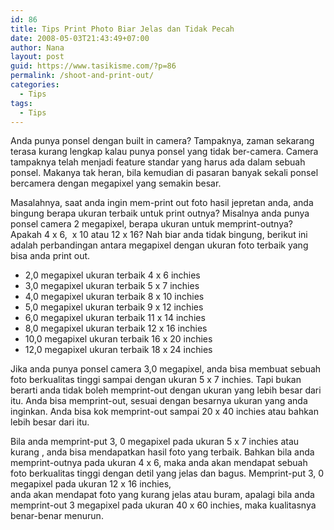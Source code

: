 ```yaml
---
id: 86
title: Tips Print Photo Biar Jelas dan Tidak Pecah
date: 2008-05-03T21:43:49+07:00
author: Nana
layout: post
guid: https://www.tasikisme.com/?p=86
permalink: /shoot-and-print-out/
categories:
  - Tips
tags:
  - Tips
---
```

Anda punya ponsel dengan built in camera? Tampaknya, zaman sekarang terasa kurang lengkap kalau punya ponsel yang tidak ber-camera. Camera tampaknya telah menjadi feature standar yang harus ada dalam sebuah ponsel. Makanya tak heran, bila kemudian di pasaran banyak sekali ponsel bercamera dengan megapixel yang semakin besar.

Masalahnya, saat anda ingin mem-print out foto hasil jepretan anda, anda bingung berapa ukuran terbaik untuk print outnya? Misalnya anda punya ponsel camera 2 megapixel, berapa ukuran untuk memprint-outnya? Apakah 4 x 6,  x 10 atau 12 x 16? Nah biar anda tidak bingung, berikut ini adalah perbandingan antara megapixel dengan ukuran foto terbaik yang bisa anda print out.

  * 2,0 megapixel ukuran terbaik 4 x 6 inchies
  * 3,0 megapixel ukuran terbaik 5 x 7 inchies
  * 4,0 megapixel ukuran terbaik 8 x 10 inchies
  * 5,0 megapixel ukuran terbaik 9 x 12 inchies
  * 6,0 megapixel ukuran terbaik 11 x 14 inchies
  * 8,0 megapixel ukuran terbaik 12 x 16 inchies
  * 10,0 megapixel ukuran terbaik 16 x 20 inchies
  * 12,0 megapixel ukuran terbaik 18 x 24 inchies

Jika anda punya ponsel camera 3,0 megapixel, anda bisa membuat sebuah foto berkualitas tinggi sampai dengan ukuran 5 x 7 inchies. Tapi bukan berarti anda tidak boleh memprint-out dengan ukuran yang lebih besar dari itu. Anda bisa memprint-out, sesuai dengan besarnya ukuran yang anda inginkan. Anda bisa kok memprint-out sampai 20 x 40 inchies atau bahkan lebih besar dari itu.

Bila anda memprint-put 3, 0 megapixel pada ukuran 5 x 7 inchies atau kurang , anda bisa mendapatkan hasil foto yang terbaik. Bahkan bila anda memprint-outnya pada ukuran 4 x 6, maka anda akan mendapat sebuah foto berkualitas tinggi dengan detil yang jelas dan bagus. Memprint-put 3, 0 megapixel pada ukuran 12 x 16 inchies,  
anda akan mendapat foto yang kurang jelas atau buram, apalagi bila anda memprint-out 3 megapixel pada ukuran 40 x 60 inchies, maka kualitasnya benar-benar menurun.